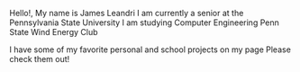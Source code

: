 Hello!, My name is James Leandri
I am currently a senior at the Pennsylvania State University
I am studying Computer Engineering
Penn State Wind Energy Club

I have some of my favorite personal and school projects on my page
Please check them out!
